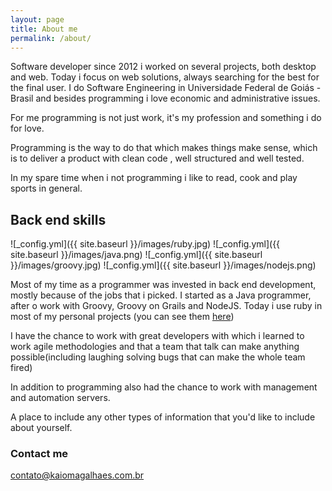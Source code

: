 ```yaml
---
layout: page
title: About me
permalink: /about/
---
```


Software developer since 2012 i worked on several projects, both desktop and web. Today i focus on web solutions, always searching for the best for the final user. I do Software Engineering in Universidade Federal de Goiás - Brasil and besides programming i love economic and administrative issues.

For me programming is not just work, it's my profession and something i do for love.

Programming is the way to do that which makes things make sense, which is to deliver a product with clean code , well structured and well tested.

In my spare time when i not programming i like to read, cook and play sports in general.

## Back end skills
![_config.yml]({{ site.baseurl }}/images/ruby.jpg)
![_config.yml]({{ site.baseurl }}/images/java.png)
![_config.yml]({{ site.baseurl }}/images/groovy.jpg)
![_config.yml]({{ site.baseurl }}/images/nodejs.png)

Most of my time as a programmer was invested in back end development, mostly because of the jobs that i picked. I started as a Java programmer, after o work with Groovy, Groovy on Grails and NodeJS.
Today i use ruby in most of my personal projects (you can see them [here](https://github.com/kaiomagalhaes))

I have the chance to work with great developers with which i learned to work agile methodologies and that a team that talk can make anything possible(including laughing solving bugs that can make the whole team fired)

In addition to programming also had the chance to work with management and automation servers.




A place to include any other types of information that you'd like to include about yourself.

### Contact me

[contato@kaiomagalhaes.com.br](mailto:contato@kaiomagalhaes.com.br)